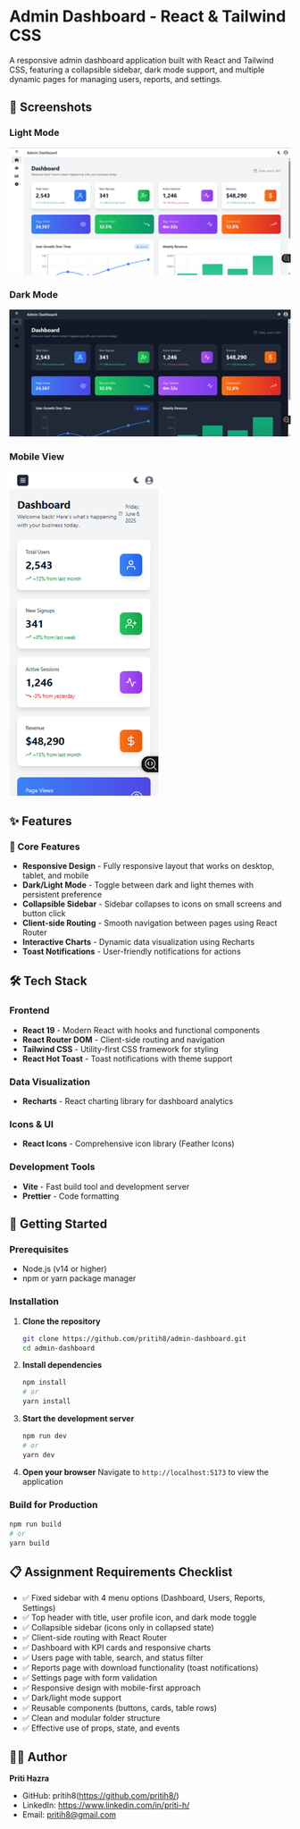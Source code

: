 # Admin Dashboard - React & Tailwind CSS

A responsive admin dashboard application built with React and Tailwind CSS, featuring a collapsible sidebar, dark mode support, and multiple dynamic pages for managing users, reports, and settings.

## 📸 Screenshots

### Light Mode

![Dashboard Light Mode](screenshots/dashboard-light.png)

### Dark Mode

![Dashboard Dark Mode](screenshots/dashboard-dark.png)

### Mobile View

![Mobile View](screenshots/mobile-view.png)

## ✨ Features

### 🎯 Core Features

- **Responsive Design** - Fully responsive layout that works on desktop, tablet, and mobile
- **Dark/Light Mode** - Toggle between dark and light themes with persistent preference
- **Collapsible Sidebar** - Sidebar collapses to icons on small screens and button click
- **Client-side Routing** - Smooth navigation between pages using React Router
- **Interactive Charts** - Dynamic data visualization using Recharts
- **Toast Notifications** - User-friendly notifications for actions

## 🛠️ Tech Stack

### Frontend

- **React 19** - Modern React with hooks and functional components
- **React Router DOM** - Client-side routing and navigation
- **Tailwind CSS** - Utility-first CSS framework for styling
- **React Hot Toast** - Toast notifications with theme support

### Data Visualization

- **Recharts** - React charting library for dashboard analytics

### Icons & UI

- **React Icons** - Comprehensive icon library (Feather Icons)

### Development Tools

- **Vite** - Fast build tool and development server
- **Prettier** - Code formatting

## 🚀 Getting Started

### Prerequisites

- Node.js (v14 or higher)
- npm or yarn package manager

### Installation

1. **Clone the repository**

   ```bash
   git clone https://github.com/pritih8/admin-dashboard.git
   cd admin-dashboard
   ```

2. **Install dependencies**

   ```bash
   npm install
   # or
   yarn install
   ```

3. **Start the development server**

   ```bash
   npm run dev
   # or
   yarn dev
   ```

4. **Open your browser**
   Navigate to `http://localhost:5173` to view the application

### Build for Production

```bash
npm run build
# or
yarn build
```

## 📋 Assignment Requirements Checklist

- ✅ Fixed sidebar with 4 menu options (Dashboard, Users, Reports, Settings)
- ✅ Top header with title, user profile icon, and dark mode toggle
- ✅ Collapsible sidebar (icons only in collapsed state)
- ✅ Client-side routing with React Router
- ✅ Dashboard with KPI cards and responsive charts
- ✅ Users page with table, search, and status filter
- ✅ Reports page with download functionality (toast notifications)
- ✅ Settings page with form validation
- ✅ Responsive design with mobile-first approach
- ✅ Dark/light mode support
- ✅ Reusable components (buttons, cards, table rows)
- ✅ Clean and modular folder structure
- ✅ Effective use of props, state, and events

## 👨‍💻 Author

**Priti Hazra**

- GitHub: pritih8(https://github.com/pritih8/)
- LinkedIn: https://www.linkedin.com/in/priti-h/
- Email: pritih8@gmail.com

